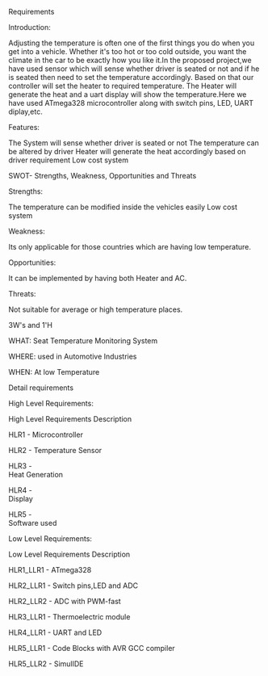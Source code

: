 Requirements

Introduction:

Adjusting the temperature is often one of the first things you do when you get into a vehicle. Whether it's too hot or too cold outside, you want the climate in the car to be exactly how you like it.In the proposed project,we have used sensor which will sense whether driver is seated or not and if he is seated then need to set the temperature accordingly. Based on that our controller will set the heater to required temperature. The Heater will generate the heat and a uart display will show the temperature.Here we have used ATmega328 microcontroller along with switch pins, LED, UART diplay,etc.

Features:

The System will sense whether driver is seated or not
The temperature can be altered by driver
Heater will generate the heat accordingly based on driver requirement
Low cost system

SWOT- Strengths, Weakness, Opportunities and Threats

Strengths:

The temperature can be modified inside the vehicles easily
Low cost system

Weakness:

Its only applicable for those countries which are having low temperature.

Opportunities:

It can be implemented by having both Heater and AC.

Threats:

Not suitable for average or high temperature places.

3W's and 1'H

WHAT:
Seat Temperature Monitoring System

WHERE:
used in Automotive Industries

WHEN:
At low Temperature

Detail requirements

High Level Requirements:

High Level Requirements	Description

HLR1 -
Microcontroller

HLR2 -
Temperature Sensor

HLR3 -	
Heat Generation

HLR4 -	
Display

HLR5 -	
Software used

Low Level Requirements:

Low Level Requirements	Description

HLR1_LLR1 -
ATmega328

HLR2_LLR1 -
Switch pins,LED and ADC

HLR2_LLR2 -	
ADC with PWM-fast

HLR3_LLR1 -	
Thermoelectric module

HLR4_LLR1 -
UART and LED

HLR5_LLR1 -	
Code Blocks with AVR GCC compiler

HLR5_LLR2 -	
SimulIDE
